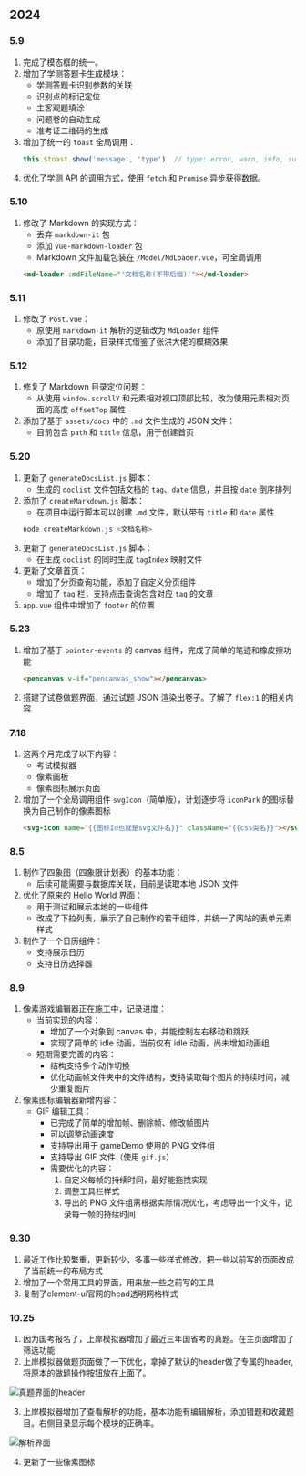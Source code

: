 
<!--
title: 更新文档
date: 2023-12-31 00:00:00
categories:
  - 建站日志
-->

## 2024

### 5.9
1. 完成了模态框的统一。
2. 增加了学测答题卡生成模块：
   - 学测答题卡识别参数的关联
   - 识别点的标记定位
   - 主客观题填涂
   - 问题卷的自动生成
   - 准考证二维码的生成
3. 增加了统一的 `toast` 全局调用：
   ```javascript
   this.$toast.show('message', 'type')  // type: error, warn, info, success
   ```
4. 优化了学测 API 的调用方式，使用 `fetch` 和 `Promise` 异步获得数据。

### 5.10
1. 修改了 Markdown 的实现方式：
   - 丢弃 `markdown-it` 包
   - 添加 `vue-markdown-loader` 包
   - Markdown 文件加载包装在 `/Model/MdLoader.vue`，可全局调用
   ```html
   <md-loader :mdFileName="'文档名称(不带后缀)'"></md-loader>
   ```

### 5.11
1. 修改了 `Post.vue`：
   - 原使用 `markdown-it` 解析的逻辑改为 `MdLoader` 组件
   - 添加了目录功能，目录样式借鉴了张洪大佬的模糊效果

### 5.12
1. 修复了 Markdown 目录定位问题：
   - 从使用 `window.scrollY` 和元素相对视口顶部比较，改为使用元素相对页面的高度 `offsetTop` 属性
2. 添加了基于 `assets/docs` 中的 `.md` 文件生成的 JSON 文件：
   - 目前包含 `path` 和 `title` 信息，用于创建首页

### 5.20
1. 更新了 `generateDocsList.js` 脚本：
   - 生成的 `doclist` 文件包括文档的 `tag`、`date` 信息，并且按 `date` 倒序排列
2. 添加了 `createMarkdown.js` 脚本：
   - 在项目中运行脚本可以创建 `.md` 文件，默认带有 `title` 和 `date` 属性
   ```powershell
   node createMarkdown.js <文档名称>
   ```
3. 更新了 `generateDocsList.js` 脚本：
   - 在生成 `doclist` 的同时生成 `tagIndex` 映射文件
4. 更新了文章首页：
   - 增加了分页查询功能，添加了自定义分页组件
   - 增加了 `tag` 栏，支持点击查询包含对应 `tag` 的文章
5. `app.vue` 组件中增加了 `footer` 的位置

### 5.23
1. 增加了基于 `pointer-events` 的 canvas 组件，完成了简单的笔迹和橡皮擦功能
   ```html
   <pencanvas v-if="pencanvas_show"></pencanvas>
   ```
2. 搭建了试卷做题界面，通过试题 JSON 渲染出卷子。了解了 `flex:1` 的相关内容

### 7.18
1. 这两个月完成了以下内容：
   - 考试模拟器
   - 像素画板
   - 像素图标展示页面
2. 增加了一个全局调用组件 `svgIcon`（简单版），计划逐步将 `iconPark` 的图标替换为自己制作的像素图标
   ```html
   <svg-icon name="{{图标Id也就是svg文件名}}" className="{{css类名}}"></svg-icon>
   ```

### 8.5
1. 制作了四象图（四象限计划表）的基本功能：
   - 后续可能需要与数据库关联，目前是读取本地 JSON 文件
2. 优化了原来的 Hello World 界面：
   - 用于测试和展示本地的一些组件
   - 改成了下拉列表，展示了自己制作的若干组件，并统一了网站的表单元素样式
3. 制作了一个日历组件：
   - 支持展示日历
   - 支持日历选择器

### 8.9
1. 像素游戏编辑器正在施工中，记录进度：
   - 当前实现的内容：
     - 增加了一个对象到 canvas 中，并能控制左右移动和跳跃
     - 实现了简单的 idle 动画，当前仅有 idle 动画，尚未增加动画组
   - 短期需要完善的内容：
     - 结构支持多个动作切换
     - 优化动画帧文件夹中的文件结构，支持读取每个图片的持续时间，减少重复图片
2. 像素图标编辑器新增内容：
   - GIF 编辑工具：
     - 已完成了简单的增加帧、删除帧、修改帧图片
     - 可以调整动画速度
     - 支持导出用于 gameDemo 使用的 PNG 文件组
     - 支持导出 GIF 文件（使用 `gif.js`）
     - 需要优化的内容：
       1. 自定义每帧的持续时间，最好能拖拽实现
       2. 调整工具栏样式
       3. 导出的 PNG 文件组需根据实际情况优化，考虑导出一个文件，记录每一帧的持续时间


### 9.30
1. 最近工作比较繁重，更新较少，多事一些样式修改。把一些以前写的页面改成了当前统一的布局方式
2. 增加了一个常用工具的界面，用来放一些之前写的工具
3. 复制了element-ui官网的head透明网格样式

### 10.25
1. 因为国考报名了，上岸模拟器增加了最近三年国省考的真题。在主页面增加了筛选功能
2. 上岸模拟器做题页面做了一下优化，拿掉了默认的header做了专属的header,将原本的做题操作按钮放在上面了。  


![真题界面的header](https://superrabbithero-imgs.oss-cn-beijing.aliyuncs.com/blog/20241025104134.png)

3. 上岸模拟器增加了查看解析的功能，基本功能有编辑解析，添加错题和收藏题目。右侧目录显示每个模块的正确率。  

![解析界面](https://superrabbithero-imgs.oss-cn-beijing.aliyuncs.com/blog/20241025104440.png)

4. 更新了一些像素图标